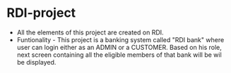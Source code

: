 # RDI-project
* All the elements of this project are created on RDI. 
* Funtionality - This project is a banking system called "RDI bank" where user can login either as an ADMIN or a CUSTOMER. Based on his role, next screen containing all the eligible members of that bank will be wil be displayed. 

